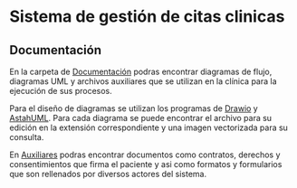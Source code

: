 # Sistema de gestión de citas clinicas

## Documentación

En la carpeta de [Documentación](Documentacion/) podras encontrar diagramas de flujo, diagramas UML y archivos auxiliares que se utilizan en la clínica para la ejecución de sus procesos.

Para el diseño de diagramas se utilizan los programas de [Drawio](https://app.diagrams.net/) y [AstahUML](https://astah.net/products/astah-uml/). Para cada diagrama se puede encontrar el archivo para su edición en la extensión correspondiente y una imagen vectorizada para su consulta.

En [Auxiliares](Documentacion/Auxiliares/) podras encontrar documentos como contratos, derechos y consentimientos que firma el paciente y asi como formatos y formularios que son rellenados por diversos actores del sistema.

